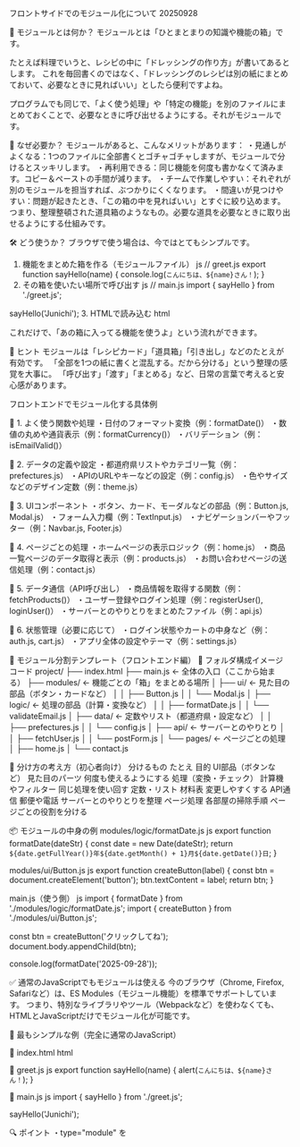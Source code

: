 フロントサイドでのモジュール化について 20250928

🧩 モジュールとは何か？
モジュールとは「ひとまとまりの知識や機能の箱」です。

たとえば料理でいうと、レシピの中に「ドレッシングの作り方」が書いてあるとします。
これを毎回書くのではなく、「ドレッシングのレシピは別の紙にまとめておいて、必要なときに見ればいい」としたら便利ですよね。

プログラムでも同じで、「よく使う処理」や「特定の機能」を別のファイルにまとめておくことで、必要なときに呼び出せるようにする。それがモジュールです。

🎯 なぜ必要か？
モジュールがあると、こんなメリットがあります：
・見通しがよくなる：1つのファイルに全部書くとゴチャゴチャしますが、モジュールで分けるとスッキリします。
・再利用できる：同じ機能を何度も書かなくて済みます。コピー＆ペーストの手間が減ります。
・チームで作業しやすい：それぞれが別のモジュールを担当すれば、ぶつかりにくくなります。
・間違いが見つけやすい：問題が起きたとき、「この箱の中を見ればいい」とすぐに絞り込めます。
つまり、整理整頓された道具箱のようなもの。必要な道具を必要なときに取り出せるようにする仕組みです。

🛠️ どう使うか？
ブラウザで使う場合は、今ではとてもシンプルです。

1. 機能をまとめた箱を作る（モジュールファイル）
js
// greet.js
export function sayHello(name) {
  console.log(`こんにちは、${name}さん！`);
}
2. その箱を使いたい場所で呼び出す
js
// main.js
import { sayHello } from './greet.js';

sayHello('Junichi');
3. HTMLで読み込む
html
<script type="module" src="main.js"></script>
これだけで、「あの箱に入ってる機能を使うよ」という流れができます。

🌱 ヒント
モジュールは「レシピカード」「道具箱」「引き出し」などのたとえが有効です。
「全部を1つの紙に書くと混乱する。だから分ける」という整理の感覚を大事に。
「呼び出す」「渡す」「まとめる」など、日常の言葉で考えると安心感があります。

フロントエンドでモジュール化する具体例

🔹 1. よく使う関数や処理
・日付のフォーマット変換（例：formatDate()）
・数値の丸めや通貨表示（例：formatCurrency()）
・バリデーション（例：isEmailValid()）

🔹 2. データの定義や設定
・都道府県リストやカテゴリ一覧（例：prefectures.js）
・APIのURLやキーなどの設定（例：config.js）
・色やサイズなどのデザイン定数（例：theme.js）

🔹 3. UIコンポーネント
・ボタン、カード、モーダルなどの部品（例：Button.js, Modal.js）
・フォーム入力欄（例：TextInput.js）
・ナビゲーションバーやフッター（例：Navbar.js, Footer.js）

🔹 4. ページごとの処理
・ホームページの表示ロジック（例：home.js）
・商品一覧ページのデータ取得と表示（例：products.js）
・お問い合わせページの送信処理（例：contact.js）

🔹 5. データ通信（API呼び出し）
・商品情報を取得する関数（例：fetchProducts()）
・ユーザー登録やログイン処理（例：registerUser(), loginUser()）
・サーバーとのやりとりをまとめたファイル（例：api.js）

🔹 6. 状態管理（必要に応じて）
・ログイン状態やカートの中身など（例：auth.js, cart.js）
・アプリ全体の設定やテーマ（例：settings.js）

🧩 モジュール分割テンプレート（フロントエンド編）
📁 フォルダ構成イメージ
コード
project/
├── index.html
├── main.js              ← 全体の入口（ここから始まる）
├── modules/             ← 機能ごとの「箱」をまとめる場所
│   ├── ui/              ← 見た目の部品（ボタン・カードなど）
│   │   ├── Button.js
│   │   └── Modal.js
│   ├── logic/           ← 処理の部品（計算・変換など）
│   │   ├── formatDate.js
│   │   └── validateEmail.js
│   ├── data/            ← 定数やリスト（都道府県・設定など）
│   │   ├── prefectures.js
│   │   └── config.js
│   ├── api/             ← サーバーとのやりとり
│   │   ├── fetchUser.js
│   │   └── postForm.js
│   └── pages/           ← ページごとの処理
│       ├── home.js
│       └── contact.js

🧠 分け方の考え方（初心者向け）
分けるもの	            たとえ	                目的
UI部品（ボタンなど）	見た目のパーツ	     何度も使えるようにする
処理（変換・チェック）	計算機やフィルター	  同じ処理を使い回す
定数・リスト	       材料表	            変更しやすくする
API通信	              郵便や電話	        サーバーとのやりとりを整理
ページ処理	           各部屋の掃除手順	     ページごとの役割を分ける

📦 モジュールの中身の例
modules/logic/formatDate.js
js
export function formatDate(dateStr) {
  const date = new Date(dateStr);
  return `${date.getFullYear()}年${date.getMonth() + 1}月${date.getDate()}日`;
}

modules/ui/Button.js
js
export function createButton(label) {
  const btn = document.createElement('button');
  btn.textContent = label;
  return btn;
}

main.js（使う側）
js
import { formatDate } from './modules/logic/formatDate.js';
import { createButton } from './modules/ui/Button.js';

const btn = createButton('クリックしてね');
document.body.appendChild(btn);

console.log(formatDate('2025-09-28'));


✅ 通常のJavaScriptでもモジュールは使える
今のブラウザ（Chrome, Firefox, Safariなど）は、ES Modules（モジュール機能）を標準でサポートしています。
つまり、特別なライブラリやツール（Webpackなど）を使わなくても、HTMLとJavaScriptだけでモジュール化が可能です。

🧪 最もシンプルな例（完全に通常のJavaScript）

📄 index.html
html
<!DOCTYPE html>
<html>
  <head>
    <title>モジュールの例</title>
  </head>
  <body>
    <script type="module" src="./main.js"></script>
  </body>
</html>

📄 greet.js
js
export function sayHello(name) {
  alert(`こんにちは、${name}さん！`);
}

📄 main.js
js
import { sayHello } from './greet.js';

sayHello('Junichi');

🔍 ポイント
・type="module" を <script> タグにつけることで、モジュールとして読み込まれます。
・export で機能を外に出し、import で他のファイルから使えます。
・ファイルは 相対パスで指定します（./greet.js など）。
・ローカルで動かす場合は、ローカルサーバーが必要です（セキュリティの都合で、直接ファイルを開くと動かないことがあります）。


❓ フロントサイドでのモジュール化する必要性はありますか？
はい、フロントサイドでもモジュール化する必要性は十分にあります。
むしろ、規模が少しでも大きくなるなら、モジュール化は「整理整頓の基本」としてとても重要です。

🧠 なぜフロントサイドでもモジュール化が必要なのか？
1. 🔍 見通しがよくなる（迷子にならない）
・すべての処理を1つのファイルに書くと、どこに何があるか分かりづらくなります。
・モジュール化すると「これは見た目の部品」「これは計算処理」「これはデータ一覧」と役割ごとに分けられるので、探しやすくなります。

2. ♻️ 再利用できる（何度も使える）
・例えば「ボタンを作る処理」や「日付を整える処理」は、いろんなページで使えます。
・モジュールにしておけば、コピーせずに呼び出すだけで使えるので、効率的です。

3. 🧼 グローバル汚染を防げる（名前のぶつかりを防ぐ）
・すべての変数や関数が1つの場所にあると、同じ名前を使ってしまう事故が起きやすくなります。
・モジュール化すると、それぞれの箱の中だけで名前が通じるので、安全です。

4. 👥 チームでも作業しやすい（分担できる）
「Aさんは見た目の部品」「Bさんはデータ処理」など、役割ごとにファイルを分けて作業できるので、ぶつかりにくくなります。

5. 🧪 テストや修正がしやすい（小さく直せる）
問題が起きたとき、「この箱の中だけ見ればいい」と範囲を絞って確認できるので、修正が早くなります。

📦 たとえ話：モジュール化は「引き出しのある机」
全部の道具を机の上に広げると、探すのが大変ですよね。 でも、「文房具はこの引き出し」「書類はこの引き出し」と分けておけば、すぐに取り出せます。
フロントエンドのコードも同じで、「見た目」「処理」「データ」「通信」などを引き出し（モジュール）に分けておくと、安心して作業できます。

ホームページ制作で頻出のモジュール化を、通常のJavaScript（ReactやNext.jsではなく、素のJS）で整理すると、以下のような構成が実用的です。特に「よく使う関数」「データ定義」「UI部品」「API通信」は再利用性が高く、モジュール化の恩恵が大きいです。


🔧 1. よく使う関数（utils.js）
js
// utils.js

// 日付を「YYYY-M-D」の形式に変換する関数
export function formatDate(date) {
  const d = new Date(date); // 引数をDate型に変換
  return `${d.getFullYear()}-${d.getMonth() + 1}-${d.getDate()}`; // 年・月・日を文字列で返す
}

// 数値を「¥1,234」などの通貨形式に変換する関数
export function formatCurrency(amount) {
  return `¥${amount.toLocaleString()}`; // 3桁区切りで表示し、円記号を付ける
}

// メールアドレスの形式が正しいかを判定する関数
export function isEmailValid(email) {
  // 正規表現でメール形式をチェック
  return /^[^\s@]+@[^\s@]+\.[^\s@]+$/.test(email);
}

🗂️ 2. データ定義（prefectures.js, config.js, theme.js）
js
// prefectures.js

// 日本の都道府県リスト（フォームや選択肢で使う）
export const prefectures = [
  '北海道', '青森県', '岩手県', '宮城県', '秋田県', '山形県', '福島県',
  // ...以下省略
];
js
// config.js

// APIの基本URLとキー（外部サービスとの通信に使う）
export const API_BASE_URL = 'https://api.example.com';
export const API_KEY = 'your-api-key-here'; // 実際のキーは環境変数などで管理するのが理想
js
// theme.js

// サイト全体で使う色やフォントサイズなどのデザイン定数
export const theme = {
  colors: {
    primary: '#007bff',     // メインカラー（青）
    secondary: '#6c757d',   // サブカラー（グレー）
    background: '#f8f9fa',  // 背景色（薄いグレー）
  },
  fontSize: {
    small: '12px',
    medium: '16px',
    large: '20px',
  },
};

🧩 3. UIコンポーネント（Button.js, Modal.js）
js
// Button.js

// ボタン要素を作成する関数（ラベルとクリック時の処理を指定）
export function createButton(label, onClick) {
  const btn = document.createElement('button'); // ボタン要素を作成
  btn.textContent = label;                      // 表示する文字を設定
  btn.className = 'btn';                        // CSSクラスを設定（スタイル用）
  btn.addEventListener('click', onClick);       // クリック時の処理を登録
  return btn;                                   // 作成したボタンを返す
}
js
// Modal.js

// モーダル（ポップアップ）を作成する関数
export function createModal(content) {
  const modal = document.createElement('div');       // モーダルの外枠を作成
  modal.className = 'modal';                         // CSSクラスを設定
  modal.innerHTML = `<div class="modal-content">${content}</div>`; // 中身をHTMLで挿入
  return modal;                                       // 作成したモーダルを返す
}

🌐 4. API通信（api.js）
js
// api.js

// 設定ファイルからAPIのURLとキーを読み込む
import { API_BASE_URL, API_KEY } from './config.js';

// 商品一覧を取得する関数（GETリクエスト）
export async function fetchProducts() {
  const res = await fetch(`${API_BASE_URL}/products?key=${API_KEY}`);
  return await res.json(); // レスポンスをJSON形式で返す
}

// ユーザー登録を行う関数（POSTリクエスト）
export async function registerUser(data) {
  const res = await fetch(`${API_BASE_URL}/register`, {
    method: 'POST', // POSTメソッドで送信
    headers: { 'Content-Type': 'application/json' }, // JSON形式で送ることを指定
    body: JSON.stringify(data), // データをJSON文字列に変換して送信
  });
  return await res.json(); // 結果をJSON形式で返す
}

🏠 5. ホームページ処理（home.js）
js
// home.js

// UI部品とAPI通信の関数を読み込む
import { createButton } from './Button.js';
import { fetchProducts } from './api.js';

// ホームページの表示処理をまとめた関数
export async function renderHomePage() {
  const container = document.getElementById('app'); // 表示先の要素を取得

  const products = await fetchProducts(); // 商品データを取得

  // 商品ごとに表示要素を作成して追加
  products.forEach(product => {
    const item = document.createElement('div');
    item.textContent = product.name; // 商品名を表示
    container.appendChild(item);
  });

  // 「もっと見る」ボタンを作成して追加
  const btn = createButton('もっと見る', () => alert('クリックされました'));
  container.appendChild(btn);
}

🧠 補足：初心者向けの構造整理
モジュール名	    役割	            ポイント
utils.js	よく使う関数をまとめる	処理の再利用が簡単になる
config.js	APIなどの設定を管理する	変更が一箇所で済む
Button.js	ボタンの作成を部品化	HTML操作が分かりやすくなる
api.js	    データ通信をまとめる	fetchの使い方を学べる
home.js	    ページ表示の流れを整理	実際の画面構築が見える